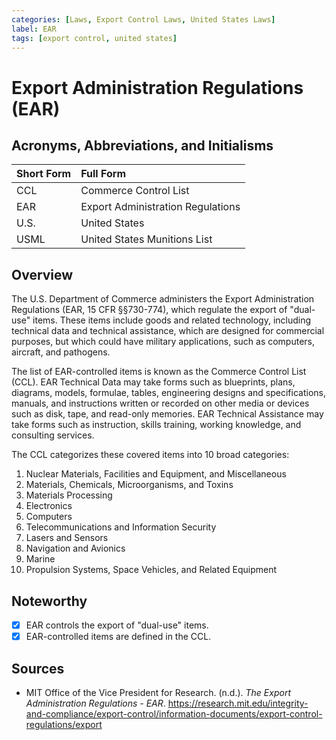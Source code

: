 ```yaml
---
categories: [Laws, Export Control Laws, United States Laws]
label: EAR
tags: [export control, united states]
---
```


# Export Administration Regulations (EAR)

## Acronyms, Abbreviations, and Initialisms

Short Form | Full Form
:--- | :---
CCL | Commerce Control List
EAR | Export Administration Regulations
U.S. | United States
USML | United States Munitions List

## Overview

The U.S. Department of Commerce administers the Export Administration Regulations (EAR, 15 CFR §§730-774), which regulate the export of "dual-use" items. These items include goods and related technology, including technical data and technical assistance, which are designed for commercial purposes, but which could have military applications, such as computers, aircraft, and pathogens.

The list of EAR-controlled items is known as the Commerce Control List (CCL). EAR Technical Data may take forms such as blueprints, plans, diagrams, models, formulae, tables, engineering designs and specifications, manuals, and instructions written or recorded on other media or devices such as disk, tape, and read-only memories. EAR Technical Assistance may take forms such as instruction, skills training, working knowledge, and consulting services.

The CCL categorizes these covered items into 10 broad categories:

1. Nuclear Materials, Facilities and Equipment, and Miscellaneous
2. Materials, Chemicals, Microorganisms, and Toxins
3. Materials Processing
4. Electronics
5. Computers
6. Telecommunications and Information Security
7. Lasers and Sensors
8. Navigation and Avionics
9. Marine
10. Propulsion Systems, Space Vehicles, and Related Equipment

## Noteworthy

- [x] EAR controls the export of "dual-use" items.
- [x] EAR-controlled items are defined in the CCL.

## Sources

- MIT Office of the Vice President for Research. (n.d.). *The Export Administration Regulations - EAR*. https://research.mit.edu/integrity-and-compliance/export-control/information-documents/export-control-regulations/export